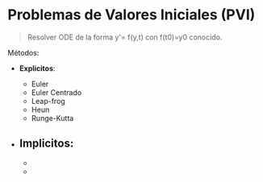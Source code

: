 # Problemas de Valores Iniciales (PVI)

> Resolver ODE de la forma y'= f(y,t) con f(t0)=y0 conocido.

Métodos:
 + **Explicitos**: 
	- Euler
	- Euler Centrado
	- Leap-frog
	- Heun
	- Runge-Kutta 	

 + **Implicitos**:
	-
	-
	-
	


